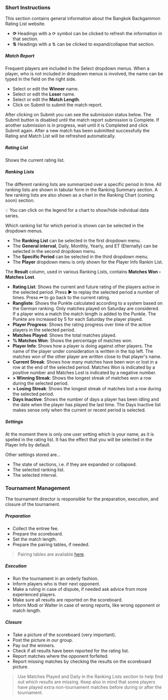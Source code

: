 ### Short Instructions

This section contains general information about the Bangkok Backgammon Rating List website.

- **⟳** Headings with a ⟳ symbol can be clicked to refresh the information in that section.
- **⇅** Headings with a ⇅ can be clicked to expand/collapse that section.

##### Match Report

Frequent players are included in the Select dropdown menus.
When a player, who is not included in dropdown menus is involved, the name can be typed in the field on the right side.

- Select or edit the **Winner** name.
- Select or edit the **Loser** name.
- Select or edit the **Match Length**.
- Click on Submit to submit the match report.

After clicking on Submit you can see the submission status below.
The Submit button is disabled until the match report submission is Complete.
If another submission is in progress, wait until it is Completed and click Submit again. 
After a new match has been submitted successfully the Rating and Match List will be refreshed automatically.

##### Rating List

Shows the current rating list.

##### Ranking Lists

The different ranking lists are summarized over a specific period in time. 
All ranking lists are shown in tabular form in the Ranking Summary section.
A few ranking lists are also shown as a chart in the Ranking Chart (coming soon) section.

💡 You can click on the legend for a chart to show/hide individual data series.

Which ranking list for which period is shown can be selected in the dropdown menus.
- The **Ranking List** can be selected in the first dropdown menu.
- The **General interval**, Daily, Monthly, Yearly, and ET (Eternally) can be selected in the second dropdown menu.
- The **Specific Period** can be selected in the third dropdown menu.
- The **Player** dropdown menu is only shown for the Player Info Rankin List.

The **Result** column, used in various Ranking Lists, contains **Matches Won - Matches Lost**.

- **Rating List**: Shows the current and future rating of the players active in the selected period.
  Press ▶︎ to replay the selected period a number of times.
  Press ⏮︎ to go back to the current rating.
- **Rangliste**: Shows the Punkte calculated according to a system based on the German ranking.
  Only matches played on Saturday are considered.
  If a player wins a match the match length is added to the Punkte.
  The Punkte are increased by 5 for each Saturday the player played.
- **Player Progress**: Shows the rating progress over time of the active players in the selected period.
- **Matches Played**: Shows the total matches played.
- **% Matches Won**: Shows the percentage of matches won.
- **Player Info**: Shows how a player is doing against other players.
  The name of the player under consideration is written in the top left.
  The matches won of the other player are written close to that player's name.
- **Current Streak**: Shows how many matches have been won or lost in a row at the end of the selected period.
  Matches Won is indicated by a positive number and Matches Lost is indicated by a negative number.
- **&gt; Winning Streak**: Shows the longest streak of matches won a row during the selected period.
- **&gt; Losing Streak**: Shows the longest streak of matches lost a row during the selected period.
- **Days Inactive**: Shows the number of days a player has been idling and the date when the player has played the last time.
  The Days Inactive list makes sense only when the current or recent period is selected.

##### Settings

At the moment there is only one user setting which is your name, as it is spelled in the rating list.
It has the effect that you will be selected in the Player Info by default.

Other settings stored are...
- The state of sections, i.e. if they are expanded or collapsed.
- The selected ranking list.
- The selected interval.
 

### Tournament Management

The tournament director is responsible for the preparation, execution, and closure of the tournament.

##### Preparation
- Collect the entree fee.
- Prepare the scoreboard.
- Set the match length.
- Prepare the pairing tables, if needed.

> Pairing tables are available [here](https://www.3-torens.nl/downloads/Berger%20Tabellen.pdf).

##### Execution
- Run the tournament in an orderly fashion.
- Inform players who is their next opponent.
- Make a ruling in case of dispute, if needed ask advice from more experienced players.
- Make sure all results are reported on the scoreboard.
- Inform Modi or Walter in case of wrong reports, like wrong opponent or match length.

##### Closure
- Take a picture of the scoreboard (very important).
- Post the picture in our group.
- Pay out the winners.
- Check if all results have been reported for the rating list.
- Report matches where the opponent forfeited.
- Report missing matches by checking the results on the scoreboard picture.

> Use Matches Played and Daily in the Ranking Lists section to help find out which results are missing. Keep also in mind that some players have played extra non-tournament matches before during or after the tournament.
